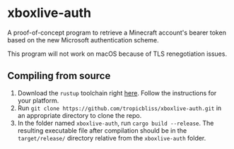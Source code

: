 # xboxlive-auth
A proof-of-concept program to retrieve a Minecraft account's bearer token based on the new Microsoft authentication scheme.

This program will not work on macOS because of TLS renegotiation issues.

## Compiling from source

1. Download the `rustup` toolchain right [here](https://rustup.rs/). Follow the instructions for your platform.
2. Run `git clone https://github.com/tropicbliss/xboxlive-auth.git` in an appropriate directory to clone the repo.
3. In the folder named `xboxlive-auth`, run `cargo build --release`. The resulting executable file after compilation should be in the `target/release/` directory relative from the `xboxlive-auth` folder.

